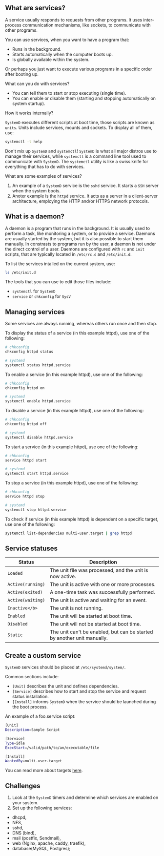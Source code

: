 ## What are services?

A service usually responds to requests from other programs. It uses inter-process communication mechanisms, like sockets, to communicate with other programs.

You can use services, when you want to have a program that:

- Runs in the background.
- Starts automatically when the computer boots up.
- Is globally available within the system.

Or perhaps you just want to execute various  programs in a specific order after booting up. 

What can you do with services?

- You can tell them to start or stop executing (single time).
- You can enable or disable them (starting and stopping automatically on system startup).

How it works internally?

`SystemD` executes different scripts at boot time, those scripts are known as `units`. Units include services, mounts and sockets. To display all of them, use:

```bash
systemctl -t help
```

Don't mix up `SystemD` and `systemctl`! `SystemD` is what all major distros use to manage their services, while `systemctl` is a command line tool used to communicate with `SystemD`. The `systemctl` utility is like a swiss knife for everything that has to do with services.

What are some examples of services?

1. An example of a `SystemD` service is the `sshd` service. It starts a `SSH` server when the system boots. 
2. Anoter example is the `httpd` service. It acts as a server in a client-server architecture, employing the HTTP and/or HTTPS network protocols. 

## What is a daemon?
A daemon is a program that runs in the background. It is usually used to perform a task, like monitoring a system, or to provide a service. Daemons are usually started by the system, but it is also possible to start them manually. In constrasts to programs run by the user, a daemon is not under the direct control of a user. Daemons are configured with `rc` and `init` scripts, that are typically located in `/etc/rc.d` and `/etc/init.d`.

To list the services intalled on the current system, use:

```bash
ls /etc/init.d
```

The tools that you can use to edit those files include:

* `systemctl` for `SystemD`
* `service` or `chkconfig` for `SysV`

## Managing services

Some services are always running, whereas others run once and then stop. 

To display the status of a service (in this example httpd), use one of the following:

```bash
# chkconfig 
chkconfig httpd status

# systemd 
systemctl status httpd.service
```

To enable a service (in this example httpd), use one of the following:

```bash
# chkconfig 
chkconfig httpd on

# systemd 
systemctl enable httpd.service
```

To disable a service (in this example httpd), use one of the following:

```bash
# chkconfig 
chkconfig httpd off

# systemd 
systemctl disable httpd.service
```

To start a service (in this example httpd), use one of the following:

```bash
# chkconfig 
service httpd start

# systemd 
systemctl start httpd.service
```

To stop a service (in this example httpd), use one of the following:

```bash
# chkconfig 
service httpd stop

# systemd 
systemctl stop httpd.service
```

To check if service (in this example httpd) is dependent on a specific target, use one of the following:

```bash
systemctl list-dependencies multi-user.target | grep httpd
```

## Service statuses

| Status | Description |
| --- | --- |
| `Loaded` | The unit file was processed, and the unit is now active. |
| `Active(running)` | The unit is active with one or more processes. |
| `Active(exited)` | A one-time task was successfully performed. |
| `Active(waiting)` | The unit is active and waiting for an event. |
| `Inactive</b>` | The unit is not running.  |
| `Enabled` | The unit will be started at boot time. |
| `Disabled` |The unit will not be started at boot time. |
| `Static` | The unit can't be enabled, but can be started by another unit manually. |

## Create a custom service

`SystemD` services should be placed at `/etc/systemd/system/`.

Common sections include:

* `[Unit]` describes the unit and defines dependencies.
* `[Service]` describes how to start and stop the service and request status installation.
* `[Install]` informs `SystemD` when the service should be launched during the boot process. 

An example of a foo.service script:

```bash
[Unit]
Description=Sample Script

[Service]
Type=idle
ExecStart=/valid/path/to/an/executable/file

[Install]
WantedBy=multi-user.target
```

You can read more about targets <a href="https://github.com/djeada/Linux-Notes/blob/main/notes/system_startup.md">here</a>.

## Challenges

1. Look at the `SystemD` timers and determine which services are enabled on your system.
1. Set up the following services: 
  - dhcpd, 
  - NFS, 
  - sshd, 
  - DNS (bind), 
  - mail (postfix, Sendmail), 
  - web (Nginx, apache, caddy, traefik), 
  - database(MySQL, Postgres);
